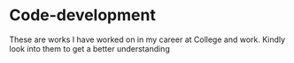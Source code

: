 # Code-development
These are works I have worked on in my career at College and work.
Kindly look into them to get a better understanding
